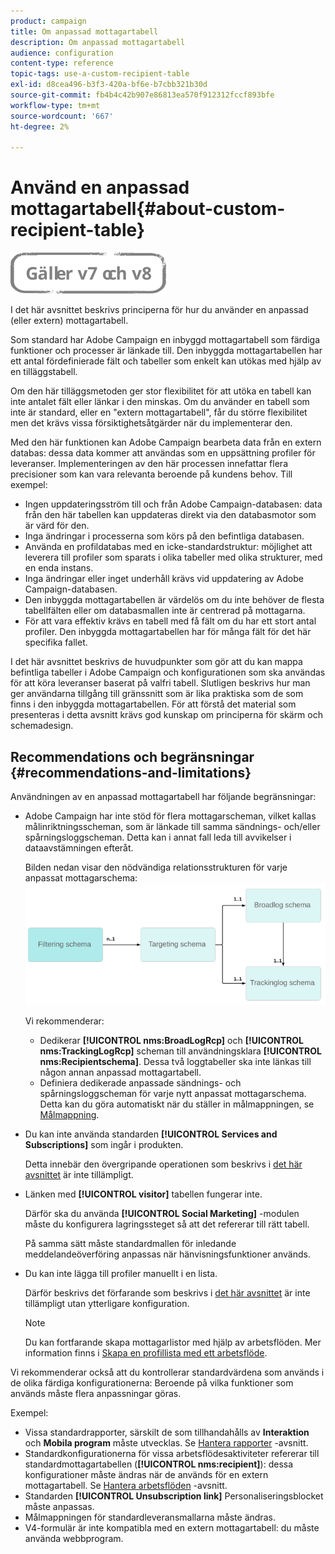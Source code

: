 ```yaml
---
product: campaign
title: Om anpassad mottagartabell
description: Om anpassad mottagartabell
audience: configuration
content-type: reference
topic-tags: use-a-custom-recipient-table
exl-id: d8cea496-b3f3-420a-bf6e-b7cbb321b30d
source-git-commit: fb4b4c42b907e86813ea570f912312fccf893bfe
workflow-type: tm+mt
source-wordcount: '667'
ht-degree: 2%

---
```


# Använd en anpassad mottagartabell{#about-custom-recipient-table}

![](../../assets/common.svg)

I det här avsnittet beskrivs principerna för hur du använder en anpassad (eller extern) mottagartabell.

Som standard har Adobe Campaign en inbyggd mottagartabell som färdiga funktioner och processer är länkade till. Den inbyggda mottagartabellen har ett antal fördefinierade fält och tabeller som enkelt kan utökas med hjälp av en tilläggstabell.

Om den här tilläggsmetoden ger stor flexibilitet för att utöka en tabell kan inte antalet fält eller länkar i den minskas. Om du använder en tabell som inte är standard, eller en &quot;extern mottagartabell&quot;, får du större flexibilitet men det krävs vissa försiktighetsåtgärder när du implementerar den.

Med den här funktionen kan Adobe Campaign bearbeta data från en extern databas: dessa data kommer att användas som en uppsättning profiler för leveranser. Implementeringen av den här processen innefattar flera precisioner som kan vara relevanta beroende på kundens behov. Till exempel:

* Ingen uppdateringsström till och från Adobe Campaign-databasen: data från den här tabellen kan uppdateras direkt via den databasmotor som är värd för den.
* Inga ändringar i processerna som körs på den befintliga databasen.
* Använda en profildatabas med en icke-standardstruktur: möjlighet att leverera till profiler som sparats i olika tabeller med olika strukturer, med en enda instans.
* Inga ändringar eller inget underhåll krävs vid uppdatering av Adobe Campaign-databasen.
* Den inbyggda mottagartabellen är värdelös om du inte behöver de flesta tabellfälten eller om databasmallen inte är centrerad på mottagarna.
* För att vara effektiv krävs en tabell med få fält om du har ett stort antal profiler. Den inbyggda mottagartabellen har för många fält för det här specifika fallet.

I det här avsnittet beskrivs de huvudpunkter som gör att du kan mappa befintliga tabeller i Adobe Campaign och konfigurationen som ska användas för att köra leveranser baserat på valfri tabell. Slutligen beskrivs hur man ger användarna tillgång till gränssnitt som är lika praktiska som de som finns i den inbyggda mottagartabellen. För att förstå det material som presenteras i detta avsnitt krävs god kunskap om principerna för skärm och schemadesign.

## Recommendations och begränsningar {#recommendations-and-limitations}

Användningen av en anpassad mottagartabell har följande begränsningar:

* Adobe Campaign har inte stöd för flera mottagarscheman, vilket kallas målinriktningsscheman, som är länkade till samma sändnings- och/eller spårningsloggscheman. Detta kan i annat fall leda till avvikelser i dataavstämningen efteråt.

   Bilden nedan visar den nödvändiga relationsstrukturen för varje anpassat mottagarschema:
   ![](assets/custom_recipient_limitation.png)

   Vi rekommenderar:

   * Dedikerar **[!UICONTROL nms:BroadLogRcp]** och **[!UICONTROL nms:TrackingLogRcp]** scheman till användningsklara **[!UICONTROL nms:Recipientschema]**. Dessa två loggtabeller ska inte länkas till någon annan anpassad mottagartabell.
   * Definiera dedikerade anpassade sändnings- och spårningsloggscheman för varje nytt anpassat mottagarschema. Detta kan du göra automatiskt när du ställer in målmappningen, se [Målmappning](../../configuration/using/target-mapping.md).

* Du kan inte använda standarden **[!UICONTROL Services and Subscriptions]** som ingår i produkten.

   Detta innebär den övergripande operationen som beskrivs i [det här avsnittet](../../delivery/using/managing-subscriptions.md) är inte tillämpligt.

* Länken med **[!UICONTROL visitor]** tabellen fungerar inte.

   Därför ska du använda **[!UICONTROL Social Marketing]** -modulen måste du konfigurera lagringssteget så att det refererar till rätt tabell.

   På samma sätt måste standardmallen för inledande meddelandeöverföring anpassas när hänvisningsfunktioner används.

* Du kan inte lägga till profiler manuellt i en lista.

   Därför beskrivs det förfarande som beskrivs i [det här avsnittet](../../platform/using/creating-and-managing-lists.md) är inte tillämpligt utan ytterligare konfiguration.

   >[!NOTE]
   >
   >Du kan fortfarande skapa mottagarlistor med hjälp av arbetsflöden. Mer information finns i [Skapa en profillista med ett arbetsflöde](../../configuration/using/creating-a-profile-list-with-a-workflow.md).

Vi rekommenderar också att du kontrollerar standardvärdena som används i de olika färdiga konfigurationerna: Beroende på vilka funktioner som används måste flera anpassningar göras.

Exempel:

* Vissa standardrapporter, särskilt de som tillhandahålls av **Interaktion** och **Mobila program** måste utvecklas. Se [Hantera rapporter](../../configuration/using/managing-reports.md) -avsnitt.
* Standardkonfigurationerna för vissa arbetsflödesaktiviteter refererar till standardmottagartabellen (**[!UICONTROL nms:recipient]**): dessa konfigurationer måste ändras när de används för en extern mottagartabell. Se [Hantera arbetsflöden](../../configuration/using/managing-workflows.md) -avsnitt.
* Standarden **[!UICONTROL Unsubscription link]** Personaliseringsblocket måste anpassas.
* Målmappningen för standardleveransmallarna måste ändras.
* V4-formulär är inte kompatibla med en extern mottagartabell: du måste använda webbprogram.
